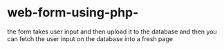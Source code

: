 # web-form-using-php-
the form takes user input and then upload it to the database and then you can fetch the user input on the database into a fresh page
